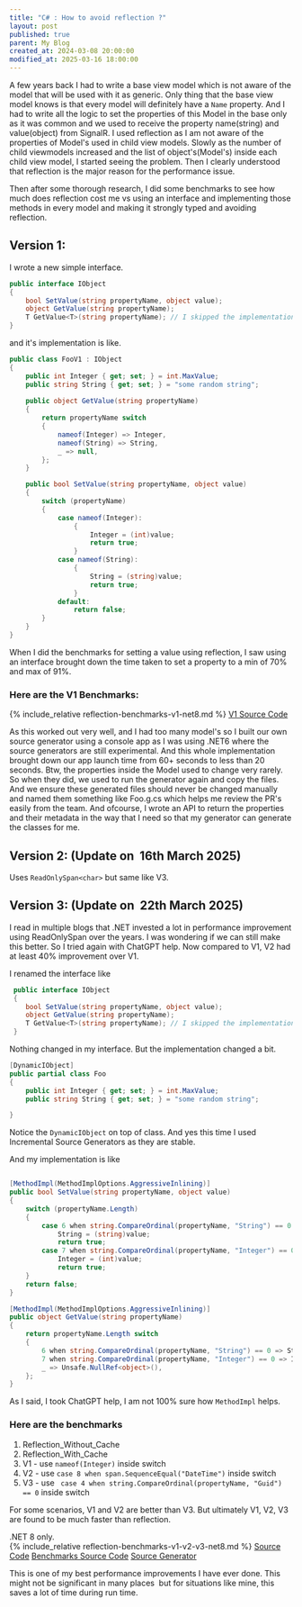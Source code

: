 ```yaml
---
title: "C# : How to avoid reflection ?"
layout: post
published: true
parent: My Blog
created_at: 2024-03-08 20:00:00
modified_at: 2025-03-16 18:00:00
---
```



A few years back I had to write a base view model which is not aware of the model that will be used with it as generic. Only thing that the base view model knows is that every model will definitely have a `Name` property. And I had to write all the logic to set the properties of this Model in the base only as it was common and we used to receive the property name(string) and value(object) from SignalR. I used reflection as I am not aware of the properties of Model's used in child view models. Slowly as the number of child viewmodels increased and the list of object's(Model's) inside each child view model, I started seeing the problem. Then I clearly understood that reflection is the major reason for the performance issue. 


Then after some thorough research, I did some benchmarks to see how much does reflection cost me vs using an interface and implementing those methods in every model and making it strongly typed and avoiding reflection. 

## Version 1:

I wrote a new simple interface. 

```csharp
public interface IObject
{
    bool SetValue(string propertyName, object value);
    object GetValue(string propertyName);
    T GetValue<T>(string propertyName); // I skipped the implementation of this in this post. Please find that in source code. 
}
```

and it's implementation is like.

```csharp
public class FooV1 : IObject
{
    public int Integer { get; set; } = int.MaxValue;
    public string String { get; set; } = "some random string";
    
    public object GetValue(string propertyName)
    {
        return propertyName switch
        {
            nameof(Integer) => Integer,
            nameof(String) => String,
            _ => null,
        };
    }

    public bool SetValue(string propertyName, object value)
    {
        switch (propertyName)
        {
            case nameof(Integer):
                {
                    Integer = (int)value;
                    return true;
                }
            case nameof(String):
                {
                    String = (string)value;
                    return true;
                }
            default:
                return false;
        }
    }
}
```

When I did the benchmarks for setting a value using reflection, I saw using an interface brought down the time taken to set a property to a min of 70% and max of 91%.

### Here are the V1 Benchmarks: 
{% include_relative reflection-benchmarks-v1-net8.md %}
[V1 Source Code](https://github.com/sj-net/DotNet.Benchmarks/tree/main/Dotnet.Benchmarks)


As this worked out very well, and I had too many model's so I built our own source generator using a console app as I was using .NET6 where the source generators are still experimental. And this whole implementation brought down our app launch time from 60+ seconds to less than 20 seconds. Btw, the properties inside the Model used to change very rarely. So when they did, we used to run the generator again and copy the files. And we ensure these generated files should never be changed manually and named them something like Foo.g.cs which helps me review the PR's easily from the team. And ofcourse, I wrote an API to return the properties and their metadata in the way that I need so that my generator can generate the classes for me. 

## Version 2: (Update on  16th March 2025)
Uses `ReadOnlySpan<char>` but same like V3.

## Version 3: (Update on  22th March 2025) 

I read in multiple blogs that .NET invested a lot in performance improvement using ReadOnlySpan over the years. I was wondering if we can still make this better. So I tried again with ChatGPT help. Now compared to V1, V2 had at least 40% improvement over V1. 

I renamed the interface like 

```csharp
 public interface IObject
 {
    bool SetValue(string propertyName, object value);
    object GetValue(string propertyName);
    T GetValue<T>(string propertyName); // I skipped the implementation of this in this post. Please find that in source code.
 }
```

Nothing changed in my interface. But the implementation changed a bit.

```csharp
[DynamicIObject]
public partial class Foo
{
    public int Integer { get; set; } = int.MaxValue;
    public string String { get; set; } = "some random string";

}
```

Notice the `DynamicIObject` on top of class. And yes this time I used Incremental Source Generators as they are stable.

And my implementation is like 

```csharp

[MethodImpl(MethodImplOptions.AggressiveInlining)]
public bool SetValue(string propertyName, object value)
{
    switch (propertyName.Length)
    {
        case 6 when string.CompareOrdinal(propertyName, "String") == 0:
            String = (string)value;
            return true;
        case 7 when string.CompareOrdinal(propertyName, "Integer") == 0:
            Integer = (int)value;
            return true;
    }
    return false;
}

[MethodImpl(MethodImplOptions.AggressiveInlining)]
public object GetValue(string propertyName)
{
    return propertyName.Length switch
    {
        6 when string.CompareOrdinal(propertyName, "String") == 0 => String,
        7 when string.CompareOrdinal(propertyName, "Integer") == 0 => Integer,
        _ => Unsafe.NullRef<object>(),
    };
}

```

As I said, I took ChatGPT help, I am not 100% sure how `MethodImpl` helps.

### Here are the benchmarks

1. Reflection_Without_Cache
2. Reflection_With_Cache
3. V1 - use `nameof(Integer)` inside switch 
4. V2 - use `case 8 when span.SequenceEqual("DateTime")` inside switch
5. V3 - use ` case 4 when string.CompareOrdinal(propertyName, "Guid") == 0` inside switch

For some scenarios, V1 and V2 are better than V3. But ultimately V1, V2, V3 are found to be much faster than reflection. 


.NET 8 only.   
{% include_relative reflection-benchmarks-v1-v2-v3-net8.md %}
[Source Code](https://github.com/DotNetExtended/Default/tree/main/src/DotNetExtended.NoReflection)
[Benchmarks Source Code](https://github.com/DotNetExtended/Default/tree/main/src/DotNetExtended.NoReflection.Tests)
[Source Generator](https://github.com/DotNetExtended/Default/tree/main/src/DotNetExtended.NoReflection.SourceGenerators)


This is one of my best performance improvements I have ever done. This might not be significant in many places  but for situations like mine, this saves a lot of time during run time.
